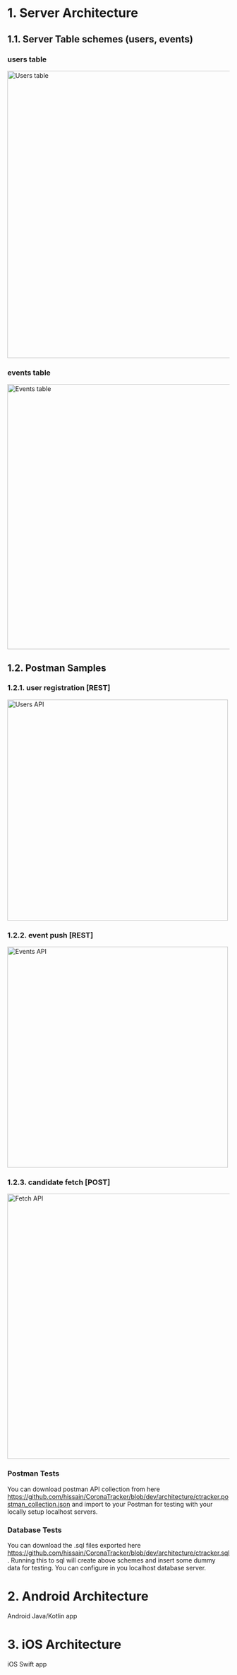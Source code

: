 # 1. Server Architecture #

## 1.1. Server Table schemes (users, events)

### users table
<img src="https://github.com/hissain/CoronaTracker/blob/dev/architecture/Screenshots/Server/db_users.png" alt="Users table" width="650"/>

### events table
<img src="https://github.com/hissain/CoronaTracker/blob/dev/architecture/Screenshots/Server/db_events.png" alt="Events table" width="600"/>


## 1.2. Postman Samples

### 1.2.1. user registration [REST]
<img src="https://github.com/hissain/CoronaTracker/blob/dev/architecture/Screenshots/Server/pm_users.png" alt="Users API" width="500"/>

### 1.2.2. event push [REST]
<img src="https://github.com/hissain/CoronaTracker/blob/dev/architecture/Screenshots/Server/pm_events.png" alt="Events API" width="500"/>

### 1.2.3. candidate fetch [POST]
<img src="https://github.com/hissain/CoronaTracker/blob/dev/architecture/Screenshots/Server/pm_fetch.png" alt="Fetch API" width="600"/>

### Postman Tests
You can download postman API collection from here https://github.com/hissain/CoronaTracker/blob/dev/architecture/ctracker.postman_collection.json and import to your Postman for testing with your locally setup localhost servers.

### Database Tests
You can download the .sql files exported here https://github.com/hissain/CoronaTracker/blob/dev/architecture/ctracker.sql. Running this to sql will create above schemes and insert some dummy data for testing. You can configure in you localhost database server.

# 2. Android Architecture #

Android Java/Kotlin app

# 3. iOS Architecture #

iOS Swift app
